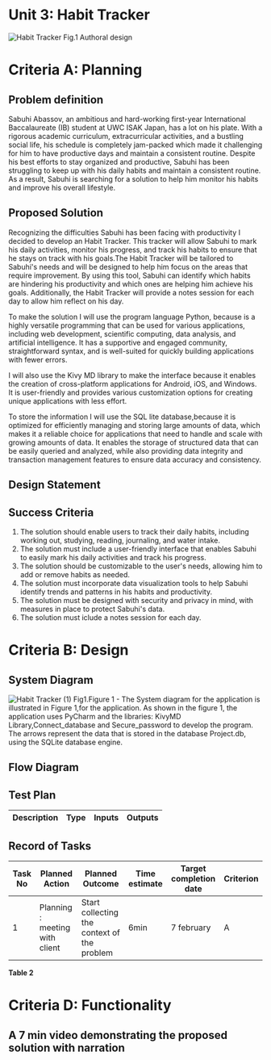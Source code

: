 
# Unit 3: Habit Tracker
![Habit Tracker](https://user-images.githubusercontent.com/111819437/221088557-8b25c774-0b8f-4644-879f-42737e64fa18.png)
Fig.1 Authoral design

# Criteria A: Planning


## Problem definition
Sabuhi Abassov, an ambitious and hard-working first-year International Baccalaureate (IB) student at UWC ISAK Japan, has a lot on his plate. With a rigorous academic curriculum, extracurricular activities, and a bustling social life, his schedule is completely jam-packed which made it challenging for him to have productive days and maintain a consistent routine. Despite his best efforts to stay organized and productive, Sabuhi has been struggling to keep up with his daily habits and maintain a consistent routine. As a result, Sabuhi is searching for a solution to help him monitor his habits and improve his overall lifestyle.

## Proposed Solution
Recognizing the difficulties Sabuhi has been facing with productivity I decided to develop an Habit Tracker. This tracker will allow Sabuhi to mark his daily activities, monitor his progress, and track his habits to ensure that he stays on track with his goals.The Habit Tracker will be tailored to Sabuhi's needs and will be designed to help him focus on the areas that require improvement. By using this tool, Sabuhi can identify which habits are hindering his productivity and which ones are helping him achieve his goals. Additionally, the Habit Tracker will provide a notes session for each day to allow him reflect on his day. 

To make the solution I will use the program language Python, because is a highly versatile programming that can be used for various applications, including web development, scientific computing, data analysis, and artificial intelligence. It has a supportive and engaged community, straightforward syntax, and is well-suited for quickly building applications with fewer errors.

I will also use the Kivy MD library to make the interface because it enables the creation of cross-platform applications for Android, iOS, and Windows. It is user-friendly and provides various customization options for creating unique applications with less effort.

To store the information I will use the SQL lite database,because it is optimized for efficiently managing and storing large amounts of data, which makes it a reliable choice for applications that need to handle and scale with growing amounts of data. It enables the storage of structured data that can be easily queried and analyzed, while also providing data integrity and transaction management features to ensure data accuracy and consistency.



## Design Statement

## Success Criteria
1. The solution should enable users to track their daily habits, including working out, studying, reading, journaling, and water intake.
2. The solution must include a user-friendly interface that enables Sabuhi to easily mark his daily activities and track his progress. 
3. The solution should be customizable to the user's needs, allowing him to add or remove habits as needed.
4. The solution must incorporate data visualization tools to help Sabuhi identify trends and patterns in his habits and productivity.
5. The solution must be designed with security and privacy in mind, with measures in place to protect Sabuhi's data.
6. The solution must iclude a notes session for each day.

# Criteria B: Design
## System Diagram
![Habit Tracker (1)](https://user-images.githubusercontent.com/111819437/221175995-de796e99-0cd0-4adc-b9dc-2a47f8e016a4.png)
Fig1.Figure 1 - The System diagram for the application is illustrated in Figure 1,for the application. As shown in the figure 1, the application uses PyCharm and the libraries: KivyMD Library,Connect_database and Secure_password to develop the program. The arrows represent the data that is stored in the database Project.db, using the SQLite database engine.


## Flow Diagram



## Test Plan
| Description | Type | Inputs | Outputs | 
| ----------- | ---- | ------ | ------- |




## Record of Tasks
| Task No | Planned Action                                                | Planned Outcome                                                                                                 | Time estimate | Target completion date | Criterion |
|---------|---------------------------------------------------------------|-----------------------------------------------------------------------------------------------------------------|---------------|------------------------|-----------|
| 1       | Planning : meeting with client| Start collecting the context of the problem                    | 6min         |   7 february             | A |  2     | Planning: Write the problem definition and Proposed solution | 15 min | 7 februaru | A |




**Table 2** 




# Criteria D: Functionality
## A 7 min video demonstrating the proposed solution with narration


